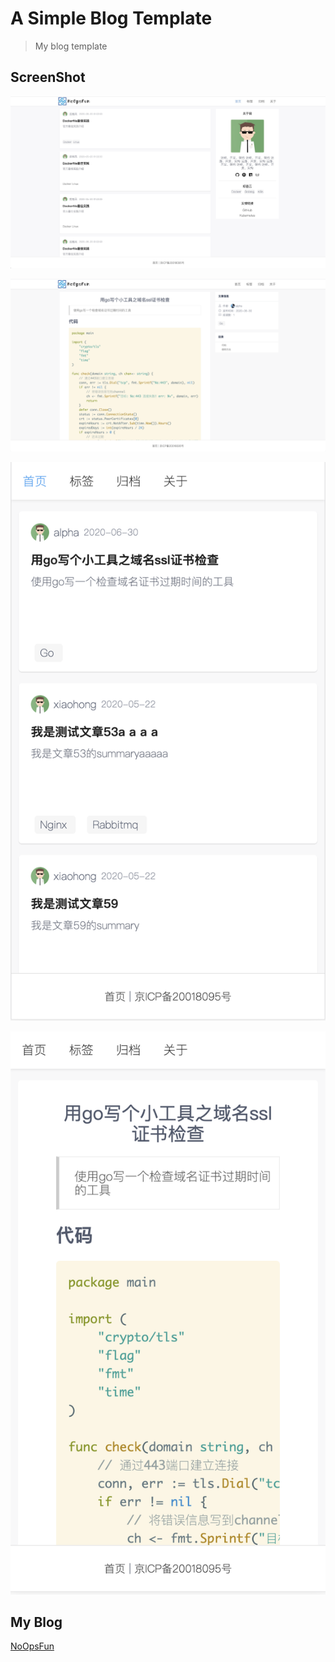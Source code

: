# A Simple Blog Template
> My blog template

## ScreenShot

<p align="center">
  <img width="600" src="./screenshot/home-1.jpg" >
</p>
<p align="center">
  <img width="600" src="./screenshot/post-1.png" >
</p>

<p align="center">
  <img width="600" src="./screenshot/home-2.png" >
</p>

<p align="center">
  <img width="600" src="./screenshot/post-2.png" >
</p>

## My Blog

[NoOpsFun](https://www.noops.fun)